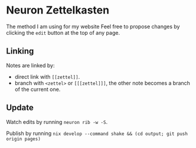 # Neuron Zettelkasten

The method I am using for my website <index>
Feel free to propose changes by clicking the `edit` button at the top of any page.

## Linking

Notes are linked by:

- direct link with `[[zettel]]`.
- branch with `<zettel>` or `[[[zettel]]]`, the other note becomes a branch of the current one.

## Update

Watch edits by running `neuron rib -w -S`.

Publish by running `nix develop --command shake && (cd output; git push origin pages)`
